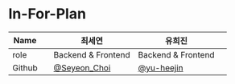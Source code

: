 # In-For-Plan

| Name    |                                        |최세연                              |유희진                                     |                                    |
| ------- | --------------------------------------------- | ------------------------------------ | --------------------------------------------- | --------------------------------------- |
| role    |                 |Backend & Frontend                          |  Backend & Frontend                                |  |
| Github  |  |[@Seyeon_Choi](https://github.com/barabobBOB)  |[@yu-heejin ](https://github.com/yu-heejin)|  |  |


